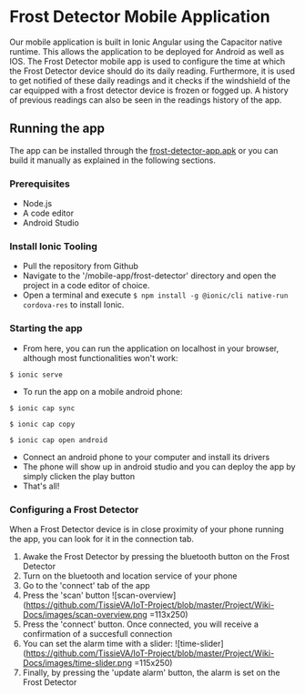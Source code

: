 # Frost Detector Mobile Application
Our mobile application is built in Ionic Angular using the Capacitor native runtime. This allows the application to be deployed for Android as well as IOS.
The Frost Detector mobile app is used to configure the time at which the Frost Detector device should do its daily reading. Furthermore, it is used to get notified of these daily readings and it checks if the windshield of the car equipped with a frost detector device is frozen or fogged up. A history of previous readings can also be seen in the readings history of the app.

## Running the app
The app can be installed through the [frost-detector-app.apk](https://github.com/TissieVA/IoT-Project/blob/master/mobile-app/apk/frost-detector-app.apk) or you can build it manually as explained in the following sections.
### Prerequisites
* Node.js
* A code editor
* Android Studio

### Install Ionic Tooling
* Pull the repository from Github
* Navigate to the '/mobile-app/frost-detector' directory and open the project in a code editor of choice.  
* Open a terminal and execute ```$ npm install -g @ionic/cli native-run cordova-res``` to install Ionic.

### Starting the app
* From here, you can run the application on localhost in your browser, although most functionalities won't work:
```
$ ionic serve
```
* To run the app on a mobile android phone:
```
$ ionic cap sync

$ ionic cap copy

$ ionic cap open android
```
* Connect an android phone to your computer and install its drivers
* The phone will show up in android studio and you can deploy the app by simply clicken the play button
* That's all!

### Configuring a Frost Detector
When a Frost Detector device is in close proximity of your phone running the app, you can look for it in the connection tab.
1. Awake the Frost Detector by pressing the bluetooth button on the Frost Detector
2. Turn on the bluetooth and location service of your phone
3. Go to the 'connect' tab of the app
4. Press the 'scan' button
![scan-overview](https://github.com/TissieVA/IoT-Project/blob/master/Project/Wiki-Docs/images/scan-overview.png =113x250)
5. Press the 'connect' button. Once connected, you will receive a confirmation of a succesfull connection
6. You can set the alarm time with a slider:
![time-slider](https://github.com/TissieVA/IoT-Project/blob/master/Project/Wiki-Docs/images/time-slider.png =115x250)
7. Finally, by pressing the 'update alarm' button, the alarm is set on the Frost Detector
